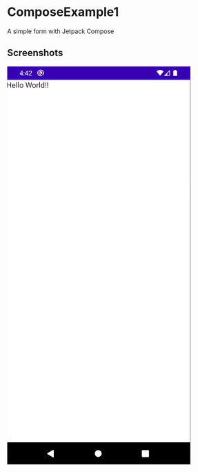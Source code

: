 # ComposeExample1
A simple form with Jetpack Compose

## Screenshots
<img src="screenshots/image1.png" alt="Screenshot1">


